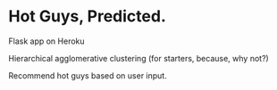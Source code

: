 # Hot Guys, Predicted.

Flask app on Heroku 

Hierarchical agglomerative clustering (for starters, because, why not?)

Recommend hot guys based on user input.
